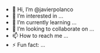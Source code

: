 - 👋 Hi, I’m @javierpolanco
- 👀 I’m interested in ...
- 🌱 I’m currently learning ...
- 💞️ I’m looking to collaborate on ...
- 📫 How to reach me ...
- ⚡ Fun fact: ...

<!---
javierpolanco/javierpolanco is a ✨ special ✨ repository because its `README.md` (this file) appears on your GitHub profile.
You can click the Preview link to take a look at your changes.
--->
